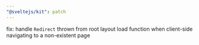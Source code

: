 ```yaml
---
"@sveltejs/kit": patch
---
```


fix: handle `Redirect` thrown from root layout load function when client-side navigating to a non-existent page
